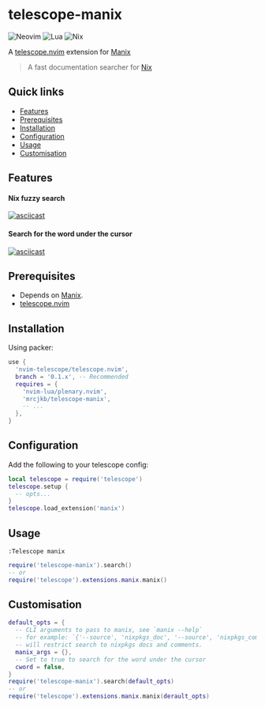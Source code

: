 # telescope-manix


![Neovim](https://img.shields.io/badge/NeoVim-%2357A143.svg?&style=for-the-badge&logo=neovim&logoColor=white)
![Lua](https://img.shields.io/badge/lua-%232C2D72.svg?style=for-the-badge&logo=lua&logoColor=white)
![Nix](https://img.shields.io/badge/nix-0175C2?style=for-the-badge&logo=NixOS&logoColor=white)


A [telescope.nvim](https://github.com/nvim-telescope/telescope.nvim) extension for [Manix](https://github.com/mlvzk/manix)
> A fast documentation searcher for [Nix](https://nixos.wiki/wiki/Overview_of_the_Nix_Language)

## Quick links
- [Features](#features)
- [Prerequisites](#prerequisites)
- [Installation](#installation)
- [Configuration](#configuration)
- [Usage](#usage)
- [Customisation](#customisation)

## Features

#### Nix fuzzy search
[![asciicast](https://asciinema.org/a/t1rHXoElZtqW9lIhOamNG2xgu.svg)](https://asciinema.org/a/t1rHXoElZtqW9lIhOamNG2xgu)

#### Search for the word under the cursor
[![asciicast](https://asciinema.org/a/6FyS0Bkp7bqSYLvY4OwvxzOF7.svg)](https://asciinema.org/a/6FyS0Bkp7bqSYLvY4OwvxzOF7)

## Prerequisites

* Depends on [Manix](https://github.com/mlvzk/manix).
* [telescope.nvim](https://github.com/nvim-telescope/telescope.nvim)

## Installation

Using packer:

```lua
use {
  'nvim-telescope/telescope.nvim',
  branch = '0.1.x', -- Recommended
  requires = {
    'nvim-lua/plenary.nvim',
    'mrcjkb/telescope-manix',
    -- ...
  },
}

```

## Configuration

Add the following to your telescope config:

```lua
local telescope = require('telescope')
telescope.setup {
  -- opts...
}
telescope.load_extension('manix')
```

## Usage

```vim
:Telescope manix
```

```lua
require('telescope-manix').search()
-- or
require('telescope').extensions.manix.manix()
```

## Customisation

```lua
default_opts = {
  -- CLI arguments to pass to manix, see `manix --help`
  -- for example: `{'--source', 'nixpkgs_doc', '--source', 'nixpkgs_comments'}`
  -- will restrict search to nixpkgs docs and comments.
  manix_args = {},
  -- Set to true to search for the word under the cursor
  cword = false,
}
require('telescope-manix').search(default_opts)
-- or
require('telescope').extensions.manix.manix(derault_opts)
```

